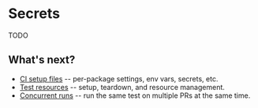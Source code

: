 # Secrets

TODO

## What's next?

- [CI setup files](ci-setup-files.md) -- per-package settings, env vars, secrets, etc.
- [Test resources](test-resources.md) -- setup, teardown, and resource management.
- [Concurrent runs](concurrent-runs.md) -- run the same test on multiple PRs at the same time.
